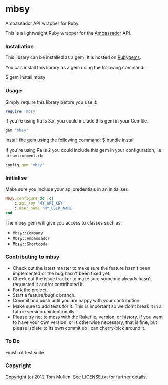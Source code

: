 # mbsy

Ambassador API wrapper for Ruby.

This is a lightweight Ruby wrapper for the [Ambassador](http://getambassador.com) API.

### Installation

This library can be installed as a gem. It is hosted on [Rubygems](https://rubygems.org/gems/mbsy).

You can install this library as a gem using the following command:

$ gem install mbsy

### Usage

Simply require this library before you use it:

```ruby
require 'mbsy'
```

If you're using Rails 3.x, you could include this gem in your Gemfile.

```ruby
gem 'mbsy'
```

Install the gem using the following command:
$ bundle install

If you're using Rails 2 you could include this gem in your configuration, i.e. in `environment.rb`

```ruby
config.gem 'mbsy'
```
### Initialise

Make sure you include your api credentials in an initialiser.

```ruby
Mbsy.configure do |c|
	c.api_key 'MY_API_KEY'
	c.user_name 'MY_USER_NAME'
end
```

The mbsy gem will give you access to classes such as:

* `Mbsy::Company`  
* `Mbsy::Ambassador`  
* `Mbsy::Shortcode`

### Contributing to mbsy
 
* Check out the latest master to make sure the feature hasn't been implemented or the bug hasn't been fixed yet.
* Check out the issue tracker to make sure someone already hasn't requested it and/or contributed it.
* Fork the project.
* Start a feature/bugfix branch.
* Commit and push until you are happy with your contribution.
* Make sure to add tests for it. This is important so we don't break it in a future version unintentionally.
* Please try not to mess with the Rakefile, version, or history. If you want to have your own version, or is otherwise necessary, that is fine, but please isolate to its own commit so I can cherry-pick around it.

### To Do

Finish of test suite.

### Copyright

Copyright (c) 2012 Tom Mullen. See LICENSE.txt for
further details.

